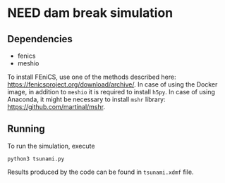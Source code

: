 # NEED dam break simulation

## Dependencies

- fenics
- meshio

To install FEniCS, use one of the methods described here:
<https://fenicsproject.org/download/archive/>.
In case of using the Docker image, in addition to `meshio` it is required
to install `h5py`.
In case of using Anaconda, it might be necessary to install `mshr` library:
<https://github.com/martinal/mshr>.

## Running

To run the simulation, execute
```
python3 tsunami.py
```
Results produced by the code can be found in `tsunami.xdmf` file.
